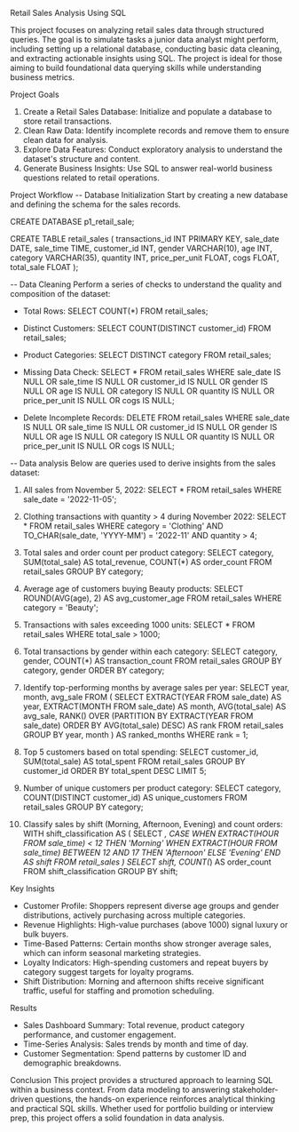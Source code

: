 
Retail Sales Analysis Using SQL

This project focuses on analyzing retail sales data through structured queries. The goal is to simulate tasks a junior data analyst might perform, including setting up a relational database, conducting basic data cleaning, and extracting actionable insights using SQL. The project is ideal for those aiming to build foundational data querying skills while understanding business metrics.

Project Goals
1. Create a Retail Sales Database: Initialize and populate a database to store retail transactions.
2. Clean Raw Data: Identify incomplete records and remove them to ensure clean data for analysis.
3. Explore Data Features: Conduct exploratory analysis to understand the dataset's structure and content.
4. Generate Business Insights: Use SQL to answer real-world business questions related to retail operations.

Project Workflow
-- Database Initialization
Start by creating a new database and defining the schema for the sales records.

CREATE DATABASE p1_retail_sale;

CREATE TABLE retail_sales (
    transactions_id INT PRIMARY KEY,
    sale_date DATE,
    sale_time TIME,
    customer_id INT,
    gender VARCHAR(10),
    age INT,
    category VARCHAR(35),
    quantity INT,
    price_per_unit FLOAT,
    cogs FLOAT,
    total_sale FLOAT
);

-- Data Cleaning 
Perform a series of checks to understand the quality and composition of the dataset:

* Total Rows:
SELECT COUNT(*) FROM retail_sales;

* Distinct Customers:
SELECT COUNT(DISTINCT customer_id) FROM retail_sales;

* Product Categories:
SELECT DISTINCT category FROM retail_sales;

* Missing Data Check:
SELECT * FROM retail_sales
WHERE sale_date IS NULL 
   OR sale_time IS NULL 
   OR customer_id IS NULL 
   OR gender IS NULL 
   OR age IS NULL 
   OR category IS NULL 
   OR quantity IS NULL 
   OR price_per_unit IS NULL 
   OR cogs IS NULL;

* Delete Incomplete Records:
DELETE FROM retail_sales
WHERE sale_date IS NULL 
   OR sale_time IS NULL 
   OR customer_id IS NULL 
   OR gender IS NULL 
   OR age IS NULL 
   OR category IS NULL 
   OR quantity IS NULL 
   OR price_per_unit IS NULL 
   OR cogs IS NULL;

-- Data analysis 
Below are queries used to derive insights from the sales dataset:

1. All sales from November 5, 2022:
SELECT * 
FROM retail_sales 
WHERE sale_date = '2022-11-05';

2. Clothing transactions with quantity > 4 during November 2022:
SELECT * 
FROM retail_sales
WHERE category = 'Clothing'
  AND TO_CHAR(sale_date, 'YYYY-MM') = '2022-11'
  AND quantity > 4;

3. Total sales and order count per product category:
SELECT 
    category, 
    SUM(total_sale) AS total_revenue,
    COUNT(*) AS order_count
FROM retail_sales
GROUP BY category;

4. Average age of customers buying Beauty products:
SELECT 
    ROUND(AVG(age), 2) AS avg_customer_age
FROM retail_sales
WHERE category = 'Beauty';

5. Transactions with sales exceeding 1000 units:
SELECT * 
FROM retail_sales 
WHERE total_sale > 1000;

6. Total transactions by gender within each category:
SELECT 
    category,
    gender,
    COUNT(*) AS transaction_count
FROM retail_sales
GROUP BY category, gender
ORDER BY category;

7. Identify top-performing months by average sales per year:
SELECT 
    year,
    month,
    avg_sale
FROM (
    SELECT 
        EXTRACT(YEAR FROM sale_date) AS year,
        EXTRACT(MONTH FROM sale_date) AS month,
        AVG(total_sale) AS avg_sale,
        RANK() OVER (PARTITION BY EXTRACT(YEAR FROM sale_date) ORDER BY AVG(total_sale) DESC) AS rank
    FROM retail_sales
    GROUP BY year, month
) AS ranked_months
WHERE rank = 1;

8. Top 5 customers based on total spending:
SELECT 
    customer_id, 
    SUM(total_sale) AS total_spent
FROM retail_sales
GROUP BY customer_id
ORDER BY total_spent DESC
LIMIT 5;

9. Number of unique customers per product category:
SELECT 
    category, 
    COUNT(DISTINCT customer_id) AS unique_customers
FROM retail_sales
GROUP BY category;

10. Classify sales by shift (Morning, Afternoon, Evening) and count orders:
WITH shift_classification AS (
    SELECT *,
        CASE 
            WHEN EXTRACT(HOUR FROM sale_time) < 12 THEN 'Morning'
            WHEN EXTRACT(HOUR FROM sale_time) BETWEEN 12 AND 17 THEN 'Afternoon'
            ELSE 'Evening'
        END AS shift
    FROM retail_sales
)
SELECT 
    shift, 
    COUNT(*) AS order_count
FROM shift_classification
GROUP BY shift;

Key Insights
* Customer Profile: Shoppers represent diverse age groups and gender distributions, actively purchasing across multiple categories.
* Revenue Highlights: High-value purchases (above 1000) signal luxury or bulk buyers.
* Time-Based Patterns: Certain months show stronger average sales, which can inform seasonal marketing strategies.
* Loyalty Indicators: High-spending customers and repeat buyers by category suggest targets for loyalty programs.
* Shift Distribution: Morning and afternoon shifts receive significant traffic, useful for staffing and promotion scheduling.

Results 
* Sales Dashboard Summary: Total revenue, product category performance, and customer engagement.
* Time-Series Analysis: Sales trends by month and time of day.
* Customer Segmentation: Spend patterns by customer ID and demographic breakdowns.

Conclusion
This project provides a structured approach to learning SQL within a business context. From data modeling to answering stakeholder-driven questions, the hands-on experience reinforces analytical thinking and practical SQL skills. Whether used for portfolio building or interview prep, this project offers a solid foundation in data analysis.


